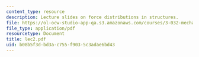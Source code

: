 ```yaml
---
content_type: resource
description: Lecture slides on force distributions in structures.
file: https://ol-ocw-studio-app-qa.s3.amazonaws.com/courses/3-032-mechanical-behavior-of-materials-fall-2007/b08b5f3dbd3ac755f9035c3adae6bd43_lec2.pdf
file_type: application/pdf
resourcetype: Document
title: lec2.pdf
uid: b08b5f3d-bd3a-c755-f903-5c3adae6bd43
---
```

